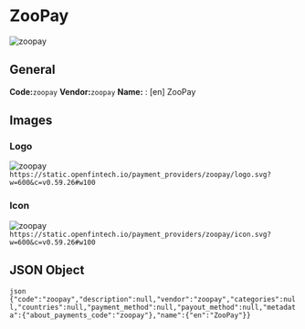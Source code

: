 # ZooPay 
![zoopay](https://static.openfintech.io/payment_providers/zoopay/logo.svg?w=600&c=v0.59.26#w100) 
## General 
**Code:**`zoopay` 
**Vendor:**`zoopay` 
**Name:** 
:	[en] ZooPay 
## Images 
### Logo 
![zoopay](https://static.openfintech.io/payment_providers/zoopay/logo.svg?w=600&c=v0.59.26#w100) 
``` https://static.openfintech.io/payment_providers/zoopay/logo.svg?w=600&c=v0.59.26#w100 ``` 
### Icon 
![zoopay](https://static.openfintech.io/payment_providers/zoopay/icon.svg?w=600&c=v0.59.26#w100) 
``` https://static.openfintech.io/payment_providers/zoopay/icon.svg?w=600&c=v0.59.26#w100 ``` 
## JSON Object 
```json {"code":"zoopay","description":null,"vendor":"zoopay","categories":null,"countries":null,"payment_method":null,"payout_method":null,"metadata":{"about_payments_code":"zoopay"},"name":{"en":"ZooPay"}} ``` 
